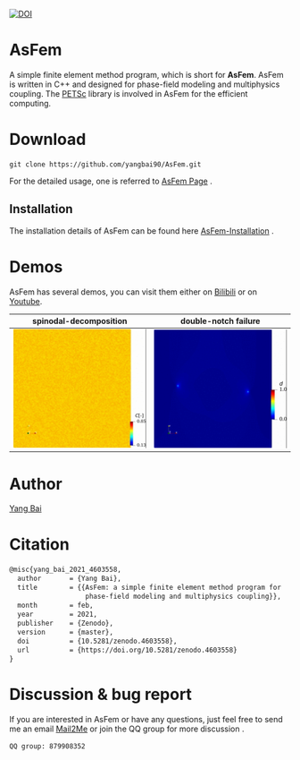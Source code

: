 [![DOI](https://zenodo.org/badge/DOI/10.5281/zenodo.4603558.svg?style=flat-square)](https://doi.org/10.5281/zenodo.4603557)

# AsFem
A simple finite element method program, which is short for **AsFem**. AsFem is written in C++ and designed for phase-field modeling and multiphysics coupling. The [PETSc](https://www.mcs.anl.gov/petsc/) library is involved in AsFem for the efficient computing.


# Download
```
git clone https://github.com/yangbai90/AsFem.git
```
For the detailed usage, one is referred to [AsFem Page](https://yangbai90.github.io/AsFem/) .

## Installation
The installation details of AsFem can be found here [AsFem-Installation](https://yangbai90.github.io/AsFem/install) .

# Demos
AsFem has several demos, you can visit them either on [Bilibili](https://space.bilibili.com/100272198/channel/detail?cid=90241) or on [Youtube](https://www.youtube.com/playlist?list=PLVEpIo_wvYmaLPoLjj5Lg93YvYy9flkN8).

spinodal-decomposition              |  double-notch failure
:-------------------------:|:-------------------------:
![](figures/CahnHilliard.gif)      |  ![](figures/DoubleNotch.gif)

# Author
[Yang Bai](https://yangbai90.github.io/)


# Citation
```
@misc{yang_bai_2021_4603558,
  author       = {Yang Bai},
  title        = {{AsFem: a simple finite element method program for
                   phase-field modeling and multiphysics coupling}},
  month        = feb,
  year         = 2021,
  publisher    = {Zenodo},
  version      = {master},
  doi          = {10.5281/zenodo.4603558},
  url          = {https://doi.org/10.5281/zenodo.4603558}
}
```

# Discussion & bug report
If you are interested in AsFem or have any questions, just feel free to send me an email [Mail2Me](mailto:walkandthinker@gmail.com) or join the QQ group for more discussion .
```
QQ group: 879908352
```
